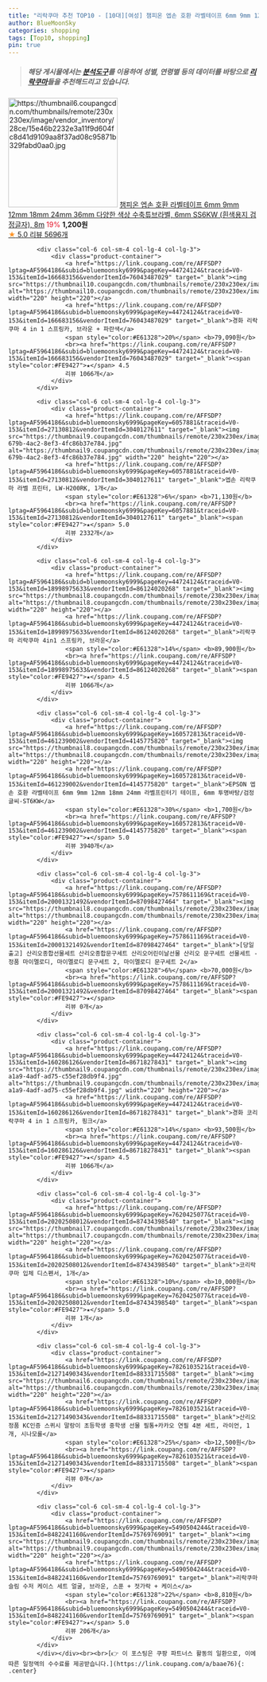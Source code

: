 ```yaml
---
title: "리락쿠마 추천 TOP10 - [10대][여성] 챔피온 엡손 호환 라벨테이프 6mm 9mm 12mm 18mm 24mm 36mm 다양한 색상 수축튜브라벨, 6mm SS6KW "
author: BlueMoonSky
categories: shopping
tags: [Top10, shopping]
pin: true
---
```


> ##### 해당 게시물에서는 [**분석도구**](https://itemscout.io/)를 이용하여 **성별**, **연령별** 등의 데이터를 바탕으로 [**리락쿠마**](https://link.coupang.com/a/baae76)들을 추천해드리고 있습니다.
<div class="container"><div class="row">
            <div class="col-6 col-sm-4 col-lg-4 col-lg-3">
                <div class="product-container">
                    <a href="https://link.coupang.com/re/AFFSDP?lptag=AF5964186&subid=bluemoonsky6999&pageKey=6402528632&traceid=V0-153&itemId=13696016692&vendorItemId=5049628204" target="_blank"><img src="https://thumbnail6.coupangcdn.com/thumbnails/remote/230x230ex/image/vendor_inventory/28ce/15e46b2232e3a11f9d604fc8d41d9109aa8f37ad08c95871b329fabd0aa0.jpg" alt="https://thumbnail6.coupangcdn.com/thumbnails/remote/230x230ex/image/vendor_inventory/28ce/15e46b2232e3a11f9d604fc8d41d9109aa8f37ad08c95871b329fabd0aa0.jpg" width="220" height="220"></a>
                    <a href="https://link.coupang.com/re/AFFSDP?lptag=AF5964186&subid=bluemoonsky6999&pageKey=6402528632&traceid=V0-153&itemId=13696016692&vendorItemId=5049628204" target="_blank">챔피온 엡손 호환 라벨테이프 6mm 9mm 12mm 18mm 24mm 36mm 다양한 색상 수축튜브라벨, 6mm SS6KW (흰색용지 검정글자), 8m</a>
                    <span style="color:#E61328">19%</span> <b>1,200원</b>
                    <br><a href="https://link.coupang.com/re/AFFSDP?lptag=AF5964186&subid=bluemoonsky6999&pageKey=6402528632&traceid=V0-153&itemId=13696016692&vendorItemId=5049628204" target="_blank"><span style="color:#FE9427">★</span> 5.0
                    리뷰 5696개</a>
                </div>
            </div>
            
            <div class="col-6 col-sm-4 col-lg-4 col-lg-3">
                <div class="product-container">
                    <a href="https://link.coupang.com/re/AFFSDP?lptag=AF5964186&subid=bluemoonsky6999&pageKey=44724124&traceid=V0-153&itemId=166683156&vendorItemId=76043487029" target="_blank"><img src="https://thumbnail10.coupangcdn.com/thumbnails/remote/230x230ex/image/rs_quotation_api/nveuzdaa/acc078bcf53549fbbeff29f32b661249.jpg" alt="https://thumbnail10.coupangcdn.com/thumbnails/remote/230x230ex/image/rs_quotation_api/nveuzdaa/acc078bcf53549fbbeff29f32b661249.jpg" width="220" height="220"></a>
                    <a href="https://link.coupang.com/re/AFFSDP?lptag=AF5964186&subid=bluemoonsky6999&pageKey=44724124&traceid=V0-153&itemId=166683156&vendorItemId=76043487029" target="_blank">경화 리락쿠마 4 in 1 스프링카, 브라운 + 파란색</a>
                    <span style="color:#E61328">20%</span> <b>79,090원</b>
                    <br><a href="https://link.coupang.com/re/AFFSDP?lptag=AF5964186&subid=bluemoonsky6999&pageKey=44724124&traceid=V0-153&itemId=166683156&vendorItemId=76043487029" target="_blank"><span style="color:#FE9427">★</span> 4.5
                    리뷰 1066개</a>
                </div>
            </div>
            
            <div class="col-6 col-sm-4 col-lg-4 col-lg-3">
                <div class="product-container">
                    <a href="https://link.coupang.com/re/AFFSDP?lptag=AF5964186&subid=bluemoonsky6999&pageKey=6057881&traceid=V0-153&itemId=27130812&vendorItemId=3040127611" target="_blank"><img src="https://thumbnail9.coupangcdn.com/thumbnails/remote/230x230ex/image/product/image/vendoritem/2019/01/24/3040127611/8a8da503-679b-4ac2-8ef3-4fc86b37e784.jpg" alt="https://thumbnail9.coupangcdn.com/thumbnails/remote/230x230ex/image/product/image/vendoritem/2019/01/24/3040127611/8a8da503-679b-4ac2-8ef3-4fc86b37e784.jpg" width="220" height="220"></a>
                    <a href="https://link.coupang.com/re/AFFSDP?lptag=AF5964186&subid=bluemoonsky6999&pageKey=6057881&traceid=V0-153&itemId=27130812&vendorItemId=3040127611" target="_blank">엡손 리락쿠마 라벨 프린터, LW-H200RK, 1개</a>
                    <span style="color:#E61328">6%</span> <b>71,130원</b>
                    <br><a href="https://link.coupang.com/re/AFFSDP?lptag=AF5964186&subid=bluemoonsky6999&pageKey=6057881&traceid=V0-153&itemId=27130812&vendorItemId=3040127611" target="_blank"><span style="color:#FE9427">★</span> 5.0
                    리뷰 2332개</a>
                </div>
            </div>
            
            <div class="col-6 col-sm-4 col-lg-4 col-lg-3">
                <div class="product-container">
                    <a href="https://link.coupang.com/re/AFFSDP?lptag=AF5964186&subid=bluemoonsky6999&pageKey=44724124&traceid=V0-153&itemId=18998975633&vendorItemId=86124020268" target="_blank"><img src="https://thumbnail8.coupangcdn.com/thumbnails/remote/230x230ex/image/vendor_inventory/cad6/73a1eb5aafc978dc2a336a352cf5a4c5cc4ee597ba3bb8d35016a1a0247d.jpg" alt="https://thumbnail8.coupangcdn.com/thumbnails/remote/230x230ex/image/vendor_inventory/cad6/73a1eb5aafc978dc2a336a352cf5a4c5cc4ee597ba3bb8d35016a1a0247d.jpg" width="220" height="220"></a>
                    <a href="https://link.coupang.com/re/AFFSDP?lptag=AF5964186&subid=bluemoonsky6999&pageKey=44724124&traceid=V0-153&itemId=18998975633&vendorItemId=86124020268" target="_blank">리락쿠마 리락쿠마 4in1 스프링카, 브라운</a>
                    <span style="color:#E61328">14%</span> <b>89,900원</b>
                    <br><a href="https://link.coupang.com/re/AFFSDP?lptag=AF5964186&subid=bluemoonsky6999&pageKey=44724124&traceid=V0-153&itemId=18998975633&vendorItemId=86124020268" target="_blank"><span style="color:#FE9427">★</span> 4.5
                    리뷰 1066개</a>
                </div>
            </div>
            
            <div class="col-6 col-sm-4 col-lg-4 col-lg-3">
                <div class="product-container">
                    <a href="https://link.coupang.com/re/AFFSDP?lptag=AF5964186&subid=bluemoonsky6999&pageKey=160572813&traceid=V0-153&itemId=461239002&vendorItemId=4145775820" target="_blank"><img src="https://thumbnail8.coupangcdn.com/thumbnails/remote/230x230ex/image/vendor_inventory/429f/af76c20eaa75d4c848edce906c8ff88b21a8108a715c483cc83aea3550d2.jpg" alt="https://thumbnail8.coupangcdn.com/thumbnails/remote/230x230ex/image/vendor_inventory/429f/af76c20eaa75d4c848edce906c8ff88b21a8108a715c483cc83aea3550d2.jpg" width="220" height="220"></a>
                    <a href="https://link.coupang.com/re/AFFSDP?lptag=AF5964186&subid=bluemoonsky6999&pageKey=160572813&traceid=V0-153&itemId=461239002&vendorItemId=4145775820" target="_blank">EPSON 엡손 호환 라벨테이프 6mm 9mm 12mm 18mm 24mm 라벨프린터기 테이프, 6mm 투명바탕/검정글씨-ST6KW</a>
                    <span style="color:#E61328">30%</span> <b>1,700원</b>
                    <br><a href="https://link.coupang.com/re/AFFSDP?lptag=AF5964186&subid=bluemoonsky6999&pageKey=160572813&traceid=V0-153&itemId=461239002&vendorItemId=4145775820" target="_blank"><span style="color:#FE9427">★</span> 5.0
                    리뷰 3940개</a>
                </div>
            </div>
            
            <div class="col-6 col-sm-4 col-lg-4 col-lg-3">
                <div class="product-container">
                    <a href="https://link.coupang.com/re/AFFSDP?lptag=AF5964186&subid=bluemoonsky6999&pageKey=7578611169&traceid=V0-153&itemId=20001321492&vendorItemId=87098427464" target="_blank"><img src="https://thumbnail8.coupangcdn.com/thumbnails/remote/230x230ex/image/vendor_inventory/e102/98d767c51b781fb5c22a0cff9ee4e1a58410f2979f071a8518338ebea5b3.jpg" alt="https://thumbnail8.coupangcdn.com/thumbnails/remote/230x230ex/image/vendor_inventory/e102/98d767c51b781fb5c22a0cff9ee4e1a58410f2979f071a8518338ebea5b3.jpg" width="220" height="220"></a>
                    <a href="https://link.coupang.com/re/AFFSDP?lptag=AF5964186&subid=bluemoonsky6999&pageKey=7578611169&traceid=V0-153&itemId=20001321492&vendorItemId=87098427464" target="_blank">[당일출고] 산리오종합선물세트 산리오종합문구세트 산리오어린이날선물 산리오 문구세트 선물세트 - 정품 마이멜로디, 마이멜로디 문구세트 2, 마이멜로디 문구세트 2</a>
                    <span style="color:#E61328">6%</span> <b>70,000원</b>
                    <br><a href="https://link.coupang.com/re/AFFSDP?lptag=AF5964186&subid=bluemoonsky6999&pageKey=7578611169&traceid=V0-153&itemId=20001321492&vendorItemId=87098427464" target="_blank"><span style="color:#FE9427">★</span> 
                    리뷰 0개</a>
                </div>
            </div>
            
            <div class="col-6 col-sm-4 col-lg-4 col-lg-3">
                <div class="product-container">
                    <a href="https://link.coupang.com/re/AFFSDP?lptag=AF5964186&subid=bluemoonsky6999&pageKey=44724124&traceid=V0-153&itemId=160286126&vendorItemId=86718278431" target="_blank"><img src="https://thumbnail9.coupangcdn.com/thumbnails/remote/230x230ex/image/vendor_inventory/images/2018/10/02/11/3/4b575765-a1a9-4adf-ad75-c55ef28db9f4.jpg" alt="https://thumbnail9.coupangcdn.com/thumbnails/remote/230x230ex/image/vendor_inventory/images/2018/10/02/11/3/4b575765-a1a9-4adf-ad75-c55ef28db9f4.jpg" width="220" height="220"></a>
                    <a href="https://link.coupang.com/re/AFFSDP?lptag=AF5964186&subid=bluemoonsky6999&pageKey=44724124&traceid=V0-153&itemId=160286126&vendorItemId=86718278431" target="_blank">경화 코리락쿠마 4 in 1 스프링카, 핑크</a>
                    <span style="color:#E61328">14%</span> <b>93,500원</b>
                    <br><a href="https://link.coupang.com/re/AFFSDP?lptag=AF5964186&subid=bluemoonsky6999&pageKey=44724124&traceid=V0-153&itemId=160286126&vendorItemId=86718278431" target="_blank"><span style="color:#FE9427">★</span> 4.5
                    리뷰 1066개</a>
                </div>
            </div>
            
            <div class="col-6 col-sm-4 col-lg-4 col-lg-3">
                <div class="product-container">
                    <a href="https://link.coupang.com/re/AFFSDP?lptag=AF5964186&subid=bluemoonsky6999&pageKey=7620425077&traceid=V0-153&itemId=20202508012&vendorItemId=87434398540" target="_blank"><img src="https://thumbnail7.coupangcdn.com/thumbnails/remote/230x230ex/image/vendor_inventory/8ead/8b52ad50ab8f1737bf8f4269dfc82eeb18aba96100b203da00654e91e218.jpg" alt="https://thumbnail7.coupangcdn.com/thumbnails/remote/230x230ex/image/vendor_inventory/8ead/8b52ad50ab8f1737bf8f4269dfc82eeb18aba96100b203da00654e91e218.jpg" width="220" height="220"></a>
                    <a href="https://link.coupang.com/re/AFFSDP?lptag=AF5964186&subid=bluemoonsky6999&pageKey=7620425077&traceid=V0-153&itemId=20202508012&vendorItemId=87434398540" target="_blank">코리락쿠마 입체 디스펜서, 1개</a>
                    <span style="color:#E61328">10%</span> <b>10,000원</b>
                    <br><a href="https://link.coupang.com/re/AFFSDP?lptag=AF5964186&subid=bluemoonsky6999&pageKey=7620425077&traceid=V0-153&itemId=20202508012&vendorItemId=87434398540" target="_blank"><span style="color:#FE9427">★</span> 5.0
                    리뷰 1개</a>
                </div>
            </div>
            
            <div class="col-6 col-sm-4 col-lg-4 col-lg-3">
                <div class="product-container">
                    <a href="https://link.coupang.com/re/AFFSDP?lptag=AF5964186&subid=bluemoonsky6999&pageKey=7826103521&traceid=V0-153&itemId=21271490343&vendorItemId=88331715508" target="_blank"><img src="https://thumbnail6.coupangcdn.com/thumbnails/remote/230x230ex/image/vendor_inventory/31b6/9f1bf6fc5e105c6e0860351261b22bc7ab728c72b721e78a554e73a3eb10.jpg" alt="https://thumbnail6.coupangcdn.com/thumbnails/remote/230x230ex/image/vendor_inventory/31b6/9f1bf6fc5e105c6e0860351261b22bc7ab728c72b721e78a554e73a3eb10.jpg" width="220" height="220"></a>
                    <a href="https://link.coupang.com/re/AFFSDP?lptag=AF5964186&subid=bluemoonsky6999&pageKey=7826103521&traceid=V0-153&itemId=21271490343&vendorItemId=88331715508" target="_blank">산리오 정품 KC인증 스퀴시 말랑이 초등학생 중학생 선물 필통+카카오 연필 4본 세트, 라이언, 1개, 시나모롤</a>
                    <span style="color:#E61328">25%</span> <b>12,500원</b>
                    <br><a href="https://link.coupang.com/re/AFFSDP?lptag=AF5964186&subid=bluemoonsky6999&pageKey=7826103521&traceid=V0-153&itemId=21271490343&vendorItemId=88331715508" target="_blank"><span style="color:#FE9427">★</span> 
                    리뷰 0개</a>
                </div>
            </div>
            
            <div class="col-6 col-sm-4 col-lg-4 col-lg-3">
                <div class="product-container">
                    <a href="https://link.coupang.com/re/AFFSDP?lptag=AF5964186&subid=bluemoonsky6999&pageKey=5490504244&traceid=V0-153&itemId=8482241160&vendorItemId=75769769091" target="_blank"><img src="https://thumbnail9.coupangcdn.com/thumbnails/remote/230x230ex/image/rs_quotation_api/ohyyibaq/f03aee1eed1a439796f003bb51532b91.jpg" alt="https://thumbnail9.coupangcdn.com/thumbnails/remote/230x230ex/image/rs_quotation_api/ohyyibaq/f03aee1eed1a439796f003bb51532b91.jpg" width="220" height="220"></a>
                    <a href="https://link.coupang.com/re/AFFSDP?lptag=AF5964186&subid=bluemoonsky6999&pageKey=5490504244&traceid=V0-153&itemId=8482241160&vendorItemId=75769769091" target="_blank">리락쿠마 슬림 수저 케이스 세트 얼굴, 브라운, 스푼 + 젓가락 + 케이스</a>
                    <span style="color:#E61328">22%</span> <b>8,810원</b>
                    <br><a href="https://link.coupang.com/re/AFFSDP?lptag=AF5964186&subid=bluemoonsky6999&pageKey=5490504244&traceid=V0-153&itemId=8482241160&vendorItemId=75769769091" target="_blank"><span style="color:#FE9427">★</span> 5.0
                    리뷰 206개</a>
                </div>
            </div>
            </div></div><br><br>[👉 이 포스팅은 쿠팡 파트너스 활동의 일환으로, 이에 따른 일정액의 수수료를 제공받습니다.](https://link.coupang.com/a/baae76){: .center}